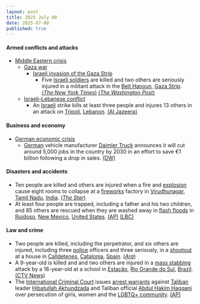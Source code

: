 ```yaml
---
layout: post
title: 2025 July 08
date: 2025-07-08
published: true
---
```



#### Armed conflicts and attacks

* [Middle Eastern crisis](https://en.wikipedia.org/wiki/Middle_Eastern_crisis_%282023-present%29 "Middle Eastern crisis (2023-present)")
  * [Gaza war](https://en.wikipedia.org/wiki/Gaza_war "Gaza war")
    * [Israeli invasion of the Gaza Strip](https://en.wikipedia.org/wiki/Israeli_invasion_of_the_Gaza_Strip "Israeli invasion of the Gaza Strip")
      * Five [Israeli soldiers](https://en.wikipedia.org/wiki/Israeli_Ground_Forces "Israeli Ground Forces") are killed and two others are seriously injured in a militant attack in the [Beit Hanoun](https://en.wikipedia.org/wiki/Beit_Hanoun "Beit Hanoun"), [Gaza Strip](https://en.wikipedia.org/wiki/Gaza_Strip "Gaza Strip"). [(*The New York Times*)](https://www.nytimes.com/2025/07/08/world/middleeast/israel-gaza-soldiers-killed.html) [(*The Washington Post*)](https://www.washingtonpost.com/world/2025/07/08/israel-gaza-hamas-palestinians-war-news-07-08-2025/1182b364-5bbb-11f0-a293-d4cc0ca28e5a_story.html)
  * [Israeli–Lebanese conflict](https://en.wikipedia.org/wiki/Israeli%E2%80%93Lebanese_conflict "Israeli–Lebanese conflict")
    * An [Israeli](https://en.wikipedia.org/wiki/Israel_Defense_Forces "Israel Defense Forces") strike kills at least three people and injures 13 others in an attack on [Tripoli](https://en.wikipedia.org/wiki/Tripoli%2C_Lebanon "Tripoli, Lebanon"), [Lebanon](https://en.wikipedia.org/wiki/Lebanon "Lebanon"). [(Al Jazeera)](https://www.aljazeera.com/news/2025/7/8/israeli-strike-kills-at-least-three-people-in-northern-lebanon)

#### Business and economy

* [German economic crisis](https://en.wikipedia.org/wiki/German_economic_crisis_%282022%E2%80%93present%29 "German economic crisis (2022–present)")
  * [German](https://en.wikipedia.org/wiki/Germany "Germany") vehicle manufacturer [Daimler Truck](https://en.wikipedia.org/wiki/Daimler_Truck "Daimler Truck") announces it will cut around 5,000 jobs in the country by 2030 in an effort to save €1 billion following a drop in sales. [(DW)](https://www.dw.com/en/daimler-truck-to-cut-5000-jobs-in-germany-by-2030/a-73200970)

#### Disasters and accidents

* Ten people are killed and others are injured when a fire and [explosion](https://en.wikipedia.org/wiki/Explosion "Explosion") cause eight rooms to collapse at a [fireworks](https://en.wikipedia.org/wiki/Fireworks "Fireworks") factory in [Virudhunagar](https://en.wikipedia.org/wiki/Virudhunagar "Virudhunagar"), [Tamil Nadu](https://en.wikipedia.org/wiki/Tamil_Nadu "Tamil Nadu"), [India](https://en.wikipedia.org/wiki/India "India"). [(*The Star*)](https://www.thestar.com.my/news/nation/2025/07/08/fireworks-factory-blast-kills-10-in-tamil-nadu)
* At least four people are trapped, including a father and his two children, and 85 others are rescued when they are washed away in [flash floods](https://en.wikipedia.org/wiki/Flash_flood "Flash flood") in [Ruidoso](https://en.wikipedia.org/wiki/Ruidoso%2C_New_Mexico "Ruidoso, New Mexico"), [New Mexico](https://en.wikipedia.org/wiki/New_Mexico "New Mexico"), [United States](https://en.wikipedia.org/wiki/United_States "United States"). [(AP)](https://apnews.com/article/flash-floods-new-mexico-mountain-village-189b28910c458a3fdfe7114322c51188) [(LBC)](https://www.lbc.co.uk/world-news/father-and-two-children-washed-away-in-new-mexico-flash-floods/)

#### Law and crime

* Two people are killed, including the perpetrator, and six others are injured, including three [police](https://en.wikipedia.org/wiki/Mossos_d%27Esquadra "Mossos d'Esquadra") officers and three seriously, in a [shootout](https://en.wikipedia.org/wiki/Shootout "Shootout") at a house in [Calldetenes](https://en.wikipedia.org/wiki/Calldetenes "Calldetenes"), [Catalonia](https://en.wikipedia.org/wiki/Catalonia "Catalonia"), [Spain](https://en.wikipedia.org/wiki/Spain "Spain"). [(*Ara*)](https://www.ara.cat/societat/successos/dues-persones-mortes-cinc-mossos-ferits-tiroteig-calldetenes_1_5436487.html)
* A 9-year-old is killed and and two others are injured in a [mass stabbing](https://en.wikipedia.org/wiki/Mass_stabbing "Mass stabbing") attack by a 16-year-old at a school in [Estação](https://en.wikipedia.org/wiki/Esta%C3%A7%C3%A3o "Estação"), [Rio Grande do Sul](https://en.wikipedia.org/wiki/Rio_Grande_do_Sul "Rio Grande do Sul"), [Brazil](https://en.wikipedia.org/wiki/Brazil "Brazil"). [(CTV News)](https://www.ctvnews.ca/world/article/a-teenager-attacks-children-in-a-school-in-brazil-killing-a-9-year-old/)
* The [International Criminal Court](https://en.wikipedia.org/wiki/International_Criminal_Court "International Criminal Court") issues [arrest warrants](https://en.wikipedia.org/wiki/Arrest_warrant "Arrest warrant") against [Taliban](https://en.wikipedia.org/wiki/Taliban "Taliban") leader [Hibatullah Akhundzada](https://en.wikipedia.org/wiki/Hibatullah_Akhundzada "Hibatullah Akhundzada") and Taliban official [Abdul Hakim Haqqani](https://en.wikipedia.org/wiki/Abdul_Hakim_Haqqani "Abdul Hakim Haqqani") over persecution of girls, women and the [LGBTQ+ community](https://en.wikipedia.org/wiki/LGBTQ%2B_community "LGBTQ+ community"). [(AP)](https://apnews.com/article/icc-tribunal-arrests-taliban-women-36e471179d6059ab1c9ae6699e5082c0)
